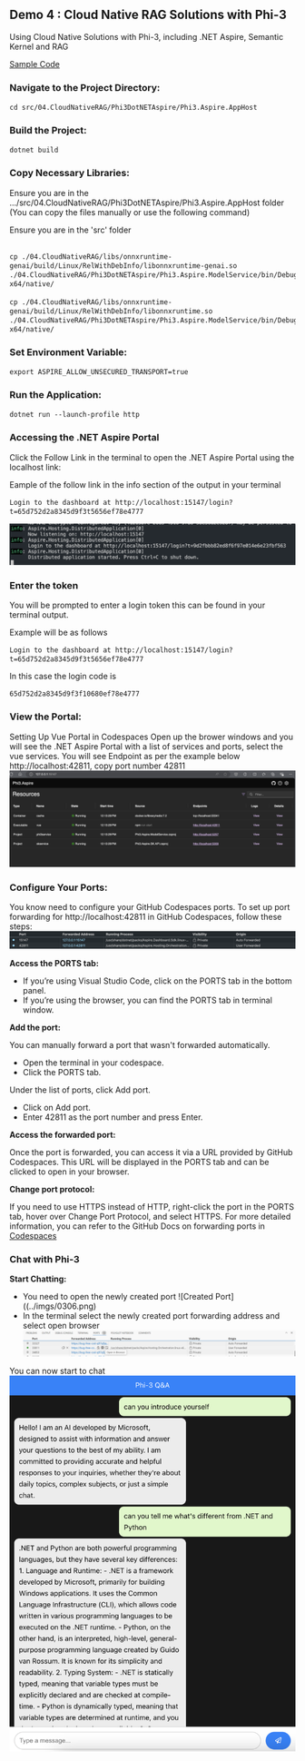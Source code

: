 ## Demo 4 : Cloud Native RAG Solutions with Phi-3

Using Cloud Native Solutions with Phi-3, including .NET Aspire, Semantic Kernel and RAG

[Sample Code](./)

### Navigate to the Project Directory:
```
cd src/04.CloudNativeRAG/Phi3DotNETAspire/Phi3.Aspire.AppHost
```

### Build the Project:

```
dotnet build
```

### Copy Necessary Libraries:

Ensure you are in the .../src/04.CloudNativeRAG/Phi3DotNETAspire/Phi3.Aspire.AppHost folder (You can copy the files manually or use the following command)

Ensure you are in the 'src' folder 
```

cp ./04.CloudNativeRAG/libs/onnxruntime-genai/build/Linux/RelWithDebInfo/libonnxruntime-genai.so ./04.CloudNativeRAG/Phi3DotNETAspire/Phi3.Aspire.ModelService/bin/Debug/net8.0/runtimes/linux-x64/native/

cp ./04.CloudNativeRAG/libs/onnxruntime-genai/build/Linux/RelWithDebInfo/libonnxruntime.so ./04.CloudNativeRAG/Phi3DotNETAspire/Phi3.Aspire.ModelService/bin/Debug/net8.0/runtimes/linux-x64/native/

```

### Set Environment Variable:
```
export ASPIRE_ALLOW_UNSECURED_TRANSPORT=true
```

### Run the Application:
```
dotnet run --launch-profile http
```

### Accessing the .NET Aspire Portal
Click the Follow Link in the terminal to open the .NET Aspire Portal using the localhost link: 

Eample of the follow link in the info section of the output in your terminal 
```
Login to the dashboard at http://localhost:15147/login?t=65d752d2a8345d9f3t5656ef78e4777
```
![Open Portal](../imgs/0301.png)

### Enter the token

You will be prompted to enter a login token this can be found in your terminal output.

Example will be as follows
```
Login to the dashboard at http://localhost:15147/login?t=65d752d2a8345d9f3t5656ef78e4777
```

In this case the login code is 
```
65d752d2a8345d9f3f10680ef78e4777
```

### View the Portal:
Setting Up Vue Portal in Codespaces
Open up the brower windows and you will see the .NET Aspire Portal with a list of services and ports, select the vue services. You will see Endpoint as per the example below http://localhost:42811, copy port number 42811
![PortSettings](../imgs/0302.png)

### Configure Your Ports: 
You know need to configure your GitHub Codespaces ports. 
To set up port forwarding for http://localhost:42811 in GitHub Codespaces, follow these steps:
![Configure Ports](../imgs/0303.png)

**Access the PORTS tab:**

- If you’re using Visual Studio Code, click on the PORTS tab in the bottom panel.
- If you’re using the browser, you can find the PORTS tab in terminal window.

**Add the port:**

You can manually forward a port that wasn't forwarded automatically.

- Open the terminal in your codespace.
- Click the PORTS tab.

Under the list of ports, click Add port.
- Click on Add port.
- Enter 42811 as the port number and press Enter.

**Access the forwarded port:**

Once the port is forwarded, you can access it via a URL provided by GitHub Codespaces. This URL will be displayed in the PORTS tab and can be clicked to open in your browser.

**Change port protocol:**

If you need to use HTTPS instead of HTTP, right-click the port in the PORTS tab, hover over Change Port Protocol, and select HTTPS.
For more detailed information, you can refer to the GitHub Docs on forwarding ports in [Codespaces](https://docs.github.com/en/codespaces/developing-in-a-codespace/forwarding-ports-in-your-codespace)

### Chat with Phi-3

**Start Chatting:** 

- You need to open the newly created port 
![Created Port]((../imgs/0306.png)
- In the terminal select the newly created port forwarding address and select open browser
![OpenBrowser](../imgs/0305.png)

You can now start to chat
![Chat with Phi-3](../imgs/0304.png)
